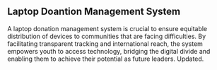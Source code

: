 ## Laptop Doantion Management System
A laptop donation management system is crucial to ensure equitable distribution of devices to communities that are facing difficulties. By facilitating transparent tracking and international reach, the system empowers youth to access technology, bridging the digital divide and enabling them to achieve their potential as future leaders.
Updated.
